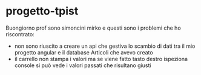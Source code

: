 # progetto-tpist
Buongiorno prof
sono simoncini mirko e questi sono i problemi che ho riscontrato:
- non sono riuscito a creare un api che gestiva lo scambio di dati tra il mio progetto angular e il database Articoli che avevo creato
- il carrello non stampa i valori ma se viene fatto tasto destro ispeziona console si può vede i valori passati che risultano giusti
